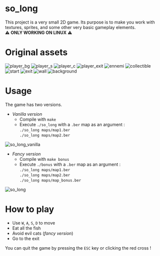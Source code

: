 # so_long

This project is a very small 2D game.
Its purpose is to make you work with textures, sprites,
and some other very basic gameplay elements. \
⚠️ **ONLY WORKING ON LINUX** ⚠️

# Original assets

![player_bg](https://user-images.githubusercontent.com/29428817/156181573-94991af8-a28c-41e6-a84e-6fb85fb38235.png)
![player_s](https://user-images.githubusercontent.com/29428817/156181594-1fb59110-f86b-4c83-b5d3-c025821f4375.png)
![player_c](https://user-images.githubusercontent.com/29428817/156429105-175b49e5-f3c8-419a-a8d6-a436e13d2860.png)
![player_exit](https://user-images.githubusercontent.com/29428817/156181603-f327933a-5418-4bb3-9e9c-ed3bab5c4dec.png)
![ennemi](https://user-images.githubusercontent.com/29428817/156181732-b6feacbc-8a74-4ee6-abfe-fc58c5c07796.png)
![collectible](https://user-images.githubusercontent.com/29428817/156182026-647e5a37-020e-4253-9618-1408de953f44.png)
![start](https://user-images.githubusercontent.com/29428817/153879783-e646e6ee-a375-453c-b312-a1eb4d76c95b.png)
![exit](https://user-images.githubusercontent.com/29428817/153879791-30d7d09b-b00d-4254-8fd2-0bf84bb98a9d.png)
![wall](https://user-images.githubusercontent.com/29428817/156177940-b776af5f-7d6f-4178-8eb5-c1d5d34eed04.png)
![background](https://user-images.githubusercontent.com/29428817/153784485-0efc4cba-296c-4d80-9479-88a3902aaf61.png)

# Usage

The game has two versions.

- *Vanilla version*
  - Compile with `make`
  - Execute `./so_long` with a `.ber` map as an argument : \
    `./so_long maps/map1.ber` \
    `./so_long maps/map2.ber`
    
![so_long_vanilla](https://user-images.githubusercontent.com/29428817/156498764-d074da93-6383-4ad4-b1b2-33b0ebc57c3f.png)

- *Fancy version*
  - Compile with `make bonus`
  - Execute `./bonus` with a `.ber` map as an argument : \
    `./so_long maps/map1.ber` \
    `./so_long maps/map2.ber` \
    `./so_long maps/map_bonus.ber`
    
![so_long](https://user-images.githubusercontent.com/29428817/156498913-cb252006-e4ff-4492-b195-85b462b2bafd.png)

# How to play

- Use `W`, `A`, `S`, `D` to move
- Eat all the fish
- Avoid evil cats (*fancy version*)
- Go to the exit

You can quit the game by pressing the `ESC` key or clicking the red cross !
